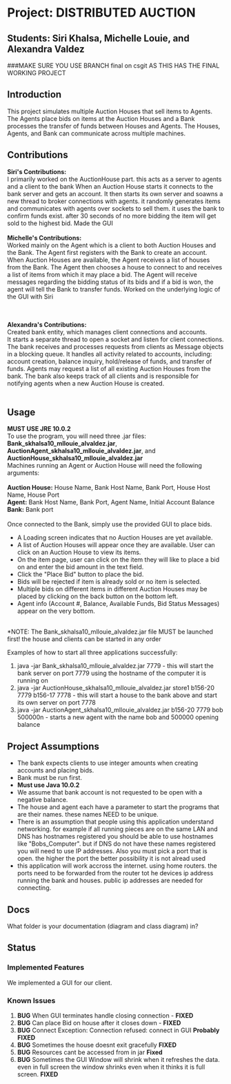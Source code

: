 # Project: DISTRIBUTED AUCTION
## Students:  Siri Khalsa, Michelle Louie, and Alexandra Valdez

###MAKE SURE YOU USE BRANCH final on csgit AS THIS HAS THE FINAL WORKING PROJECT


## Introduction
This project simulates multiple Auction Houses that sell items to Agents. 
The Agents place bids on items at the Auction Houses and a Bank processes 
the transfer of funds between Houses and Agents. The Houses, Agents, and Bank 
can communicate across multiple machines. 

## Contributions
**Siri's Contributions:**<br>
I primarily worked on the AuctionHouse part. this acts as a server to agents and a client  to the bank
When an Auction House starts it connects to the bank server and gets an account. It then starts its own server
and soawns a new thread to broker connections with agents. it randomly generates items and communicates with agents over sockets
to sell them. it uses the bank to confirm funds exist. after 30 seconds of no more bidding the item will get sold to the highest bid.
Made the GUI
<br><br>
**Michelle's Contributions:**<br>
Worked mainly on the Agent which is a client to both Auction Houses and the Bank.
The Agent first registers with the Bank to create an account. 
When Auction Houses are available, the Agent receives a list of houses from the Bank.
The Agent then chooses a house to connect to and receives a list of items 
from which it may place a bid. 
The Agent will receive messages regarding the bidding status of its bids and if a bid is won,
the agent will tell the Bank to transfer funds.
Worked on the underlying logic of the GUI with Siri

<br><br>
**Alexandra's Contributions:**<br>
Created bank entity, which manages client connections and accounts.   
It starts a separate thread to open a socket and listen for client connections.
The bank receives and processes requests from clients as Message objects in a blocking queue.
It handles all activity related to accounts, including: 
account creation, balance inquiry, hold/release of funds, and transfer of funds.
Agents may request a list of all existing Auction Houses from the bank.
The bank also keeps track of all clients and is responsible for notifying agents 
when a new Auction House is created.
<br><br>


## Usage

**MUST USE JRE 10.0.2**<br>
To use the program, you will need three .jar files: **Bank_skhalsa10_mllouie_alvaldez.jar**, **AuctionAgent_skhalsa10_mllouie_alvaldez.jar**, and **AuctionHouse_skhalsa10_mllouie_alvaldez.jar**<br>
Machines running an Agent or Auction House will need the following arguments: <br><br>
**Auction House:** House Name, Bank Host Name, Bank Port, House Host Name, House Port<br>
**Agent:** Bank Host Name, Bank Port, Agent Name, Initial Account Balance<br>
**Bank:** Bank port<br><br>
Once connected to the Bank, simply use the provided GUI to place bids. 
* A Loading screen indicates that no Auction Houses are yet available.
* A list of Auction Houses will appear once they are available. User can click on an Auction House to view its items.
* On the item page, user can click on the item they will like to place a bid on and enter the bid amount in the text field.
* Click the "Place Bid" button to place the bid.
* Bids will be rejected if item is already sold or no item is selected. 
* Multiple bids on different items in different Auction Houses may be placed by clicking on the back button on the bottom left.
* Agent info (Account #, Balance, Available Funds, Bid Status Messages) appear on the very bottom.
<br>
*NOTE: The Bank_skhalsa10_mllouie_alvaldez.jar file MUST be launched first! the house and clients can be started in any order

Examples of how to start all three applications successfully:
1. java -jar Bank_skhalsa10_mllouie_alvaldez.jar 7779 - this will start the bank server on port 7779 using the hostname of the computer it is running on
2. java -jar AuctionHouse_skhalsa10_mllouie_alvaldez.jar store1 b156-20 7779 b156-17 7778 - this will start a house to the bank above and start its own server on port 7778
3. java -jar AuctionAgent_skhalsa10_mllouie_alvaldez.jar b156-20 7779 bob 500000n - starts a new agent with the name bob and 500000 opening balance<br>

## Project Assumptions
- The bank expects clients to use integer amounts when creating accounts and placing bids. <br>
- Bank must be run first.<br>
- **Must use Java 10.0.2**<br>
- We assume that bank account is not requested to be open with a negative balance.
- The house and agent each have a parameter to start the programs that are their 
names. these names NEED to be unique.
- There is an assumption that people using this application understand networking.
for example if all running pieces are on the same LAN and DNS has hostnames registered you should be able to
use hostnames like "Bobs_Computer". but if DNS do not have these names registered you will need
to use IP addresses. Also you must pick a port that is open. the higher the port the better possibility it is not alread used
- this application will work accross the internet. using home routers. the ports need to be forwarded from
the  router tot he devices ip address running the bank and houses. public ip addresses are needed for connecting.

## Docs
What folder is your documentation (diagram and class diagram) in?

## Status
### Implemented Features

We implemented a GUI for our client.

### Known Issues
1. **BUG** When GUI terminates handle closing connection - **FIXED**
2. **BUG** Can place Bid on house after it closes down - **FIXED**
3. **BUG** Connect Exception: Connection refused: connect in GUI **Probably FIXED**
4. **BUG** Sometimes the house doesnt exit gracefully **FIXED**
5. **BUG** Resources cant be accessed from in jar **Fixed**
6. **BUG** Sometimes the GUI Window will shrink when it refreshes the data. even in full screen the window shrinks even when it thinks it is full screen. **FIXED**

